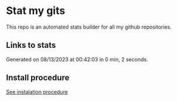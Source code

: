 # Stat my gits

This repo is an automated stats builder for all my github repositories.

## Links to stats


Generated on 08/13/2023 at 00:42:03 in 0 min, 2 seconds.

## Install procedure

[See instalation procedure](./src/install.md)
